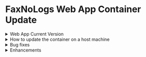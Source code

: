 # FaxNoLogs Web App Container Update

<details><summary>Web App Current Version</summary>
<p>

>Web Application crrent version is v1.3.1

</p>
</details>

<details><summary>How to update the container on a host machine</summary>
<p>

1. Before updating the container you must download the following file:

  >* [FaxNoLogs-Containers-WinSetup.yml for Windows OS](https://github.com/kparginos/faxnologs_wepapp_update/blob/main/FaxNoLogs-Containers-WinSetup.yml)
  
</p>

<p>

2. To update to the latest version you need to do the following:

* For the Windows Host run this command:

```
docker-compose -f FaxNoLogs-Containers-WinSetup.yml pull
```

Once finished, run the following to update the web app container:

```
docker-compose -f FaxNoLogs-Containers-WinSetup.yml up -d
```


</p>
</details>

<details><summary>Bug fixes</summary>
<p>

* ### Web app version 1.2.3:

>1. When user presses the back button and the page to navigate to is then login screen, the system fires a logout command.

* ### Web app version 1.2.2:

>1. Sequence generator provided the same numbers when an admin re-initializes the counters. The fix provided checks the counters log to get the maximum log number and if it is greater than or equal to the current counter, increases the company's sequence generator counter to that number and returns the next one. If the admin sets the sequence generator counter to a value greater that the maximum log number then the sequense continues from that number.
		
</p>
</details>

<details><summary>Enhancements</summary>
<p>

* ### Web app version 1.3.1:
  Add logging to CounterService
  
* ### Web app version 1.3.0:

>1. A new user level has been added to the system in order to support the UnlockUsers admin user type
>2. A new menu item ***UnlockUsers*** has been created and it will be visible to all users under Admin and UnlockUsers levels. From this page an admin can unlock a user that had accidentally closed the browser without logging out. 

* ### Web app version 1.2.4:

>1. The session never times out for admins.

* ### Web app version 1.2.3:

>1. Two(2) filters added at the Counters History admin option to allow user to filter entries by Company ID and LogYear.
>2. When the application restarts(from Docker) all logged-in users will be logged-out automatically.

* ### Web app version 1.2.2:

>1. New option for the admins console to preview all counters history.

</p>
</details>
